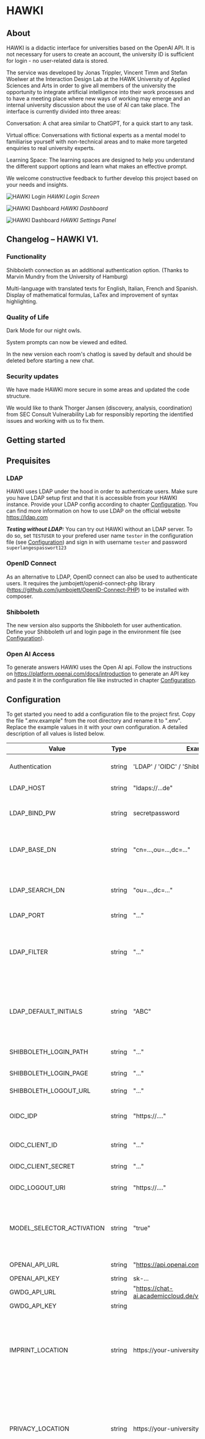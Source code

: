 # HAWKI

## About

HAWKI is a didactic interface for universities based on the OpenAI API. It is not necessary for users to create an account, the university ID is sufficient for login - no user-related data is stored.

The service was developed by Jonas Trippler, Vincent Timm and Stefan Woelwer at the Interaction Design Lab at the HAWK University of Applied Sciences and Arts in order to give all members of the university the opportunity to integrate artificial intelligence into their work processes and to have a meeting place where new ways of working may emerge and an internal university discussion about the use of AI can take place. The interface is currently divided into three areas:

Conversation: A chat area similar to ChatGPT, for a quick start to any task.

Virtual office: Conversations with fictional experts as a mental model to familiarise yourself with non-technical areas and to make more targeted enquiries to real university experts.

Learning Space: The learning spaces are designed to help you understand the different support options and learn what makes an effective prompt.

We welcome constructive feedback to further develop this project based on your needs and insights.

<!-- ![HAWKI Login](/img/hawki-screenshot-login.png) -->
![HAWKI Login](/public/img/readmePic1.jpeg)
_HAWKI Login Screen_

<!-- ![HAWKI Dashboard](/img/hawki-screenshot-dashboard.jpg) -->
![HAWKI Dashboard](/public/img/readmePic3.jpeg)
_HAWKI Dashboard_

![HAWKI Dashboard](/public/img/readmePic2.jpeg)
_HAWKI Settings Panel_


## Changelog – HAWKI V1. 

### Functionality 

Shibboleth connection as an additional authentication option. (Thanks to Marvin Mundry from the University of Hamburg)

Multi-language with translated texts for English, Italian, French and Spanish.
Display of mathematical formulas, LaTex and improvement of syntax highlighting.

### Quality of Life 

Dark Mode for our night owls.

System prompts can now be viewed and edited.

In the new version each room's chatlog is saved by default and should be deleted before starting a new chat.


### Security updates

We have made HAWKI more secure in some areas and updated the code structure.

We would like to thank Thorger Jansen (discovery, analysis, coordination) from SEC Consult Vulnerability Lab for responsibly reporting the identified issues and working with us to fix them.

## Getting started

## Prequisites

### LDAP

HAWKI uses LDAP under the hood in order to authenticate users. Make sure you have LDAP setup first and that it is accessible from your HAWKI instance. Provide your LDAP config according to chapter [Configuration](#configuration). You can find more information on how to use LDAP on the official website https://ldap.com

_**Testing without LDAP:**_ You can try out HAWKI without an LDAP server. To do so, set `TESTUSER` to your prefered user name `tester` in the configuration file (see [Configuration](#configuration)) and sign in with username `tester` and password `superlangespasswort123`

### OpenID Connect

As an alternative to LDAP, OpenID connect can also be used to 
authenticate users. It requires the jumbojett/openid-connect-php
library (https://github.com/jumbojett/OpenID-Connect-PHP)
to be installed with composer.

### Shibboleth 

The new version also supports the Shibboleth for user authentication. Define your Shibboleth url and login page in the environment file (see [Configuration](#configuration)).

### Open AI Access

To generate answers HAWKI uses the Open AI api. Follow the instructions on https://platform.openai.com/docs/introduction to generate an API key and paste it in the configuration file like instructed in chapter [Configuration](#configuration).


## Configuration

To get started you need to add a configuration file to the project first. Copy the file ".env.example" from the root directory and rename it to ".env". Replace the example values in it with your own configuration. A detailed description of all values is listed below.

| Value            | Type    | Example                                | Description                                                                                                                                        |
| ---------------- | ------- | -------------------------------------- | -------------------------------------------------------------------------------------------------------------------------------------------------- |
| Authentication   | string  | 'LDAP' / 'OIDC' / 'Shibboleth'                     | Authentication method: LDAP or OpenID Connect                                                                                                      |
| LDAP_HOST        | string  | "ldaps://...de"                        | The URL of your LDAP server.                                                                                                                       |
| LDAP_BIND_PW     | string  | secretpassword                         | Password of the user that is trying to bind to the LDAP Server.                                                                                    |
| LDAP_BASE_DN     | string  | "cn=...,ou=...,dc=..."                 | Distinguised name that is used to initially bind to your LDAP server.                                                                              |
| LDAP_SEARCH_DN   | string  | "ou=...,dc=..."                        | Distinguished name that is used for authenticating users.                                                                                          |
| LDAP_PORT  | string  | "..."                        | The LDAP port.                                                                                          |
| LDAP_FILTER  | string  | "..."  | LDAP Filter. Choose the filter based on your LDAP configuration. See .env.example for more details.|
| LDAP_DEFAULT_INITIALS  | string  | "ABC"  | User initials to use for every user. If not set, try to compute initials from LDAP displayname.|
| SHIBBOLETH_LOGIN_PATH    | string  | "..."                                  | Path to shibboleth login page.                                                                                               |
| SHIBBOLETH_LOGIN_PAGE    | string  | "..."                                  | Shibboleth login page.                                                                                               |
| SHIBBOLETH_LOGOUT_URL    | string  | "..."                                  | Shibboleth logout url.                                                                                               |
| OIDC_IDP          | string  | "https://...."                         | URL of the Identity provider supporting OpenID Connect.                                                                                            |
| OIDC_CLIENT_ID    | string  | "..."                                  | Client Id for this application in Identity provider.                                                                                               |
| OIDC_CLIENT_SECRET | string  | "..."                                 | Secret key for OpenID Connect. 
| OIDC_LOGOUT_URI | string  | "https://...."                                 | URL to logout from Identity provider                                                                                                                  |
| MODEL_SELECTOR_ACTIVATION   | string  | "true" | Set to true to activate dropdown. Deactivated Dropdown will force Gpt-4-0 as default model.                                                                                                                                    |
| OPENAI_API_URL   | string  | "https://api.openai.com/v1/chat/completions" | Open AI Endpoint URL                                                                                                                                    |
| OPENAI_API_KEY   | string  | sk-...                                 | Open AI Api key                                                                                                                                    |
| GWDG_API_URL   | string  | "https://chat-ai.academiccloud.de/v1/chat/completions" | GWDG Endpoint URL                                                                                                                                    |
| GWDG_API_KEY   | string  |                                 | GWDG Api key                                                                                                                                     |
| IMPRINT_LOCATION | string  | https://your-university/imprint        | A link to your imprint. Alternatively you can replace the file index.php under /impressum with your own html/ php of your imprint.                 |
| PRIVACY_LOCATION | string  | https://your-university/privacy-policy | A link to your privacy policy. Alternatively you can replace the file index.php under /datenschutz with your own html/ php of your privacy policy. |
| TESTUSER         | string | "tester"                                | Set value for testing purposes. Leave TESTUSER and TESTPASSWORD empty or comment them out to disable test user.                    |
| TESTPASSWORD         | string | "superlangespasswort123"  | Set value for testing purposes. Leave TESTUSER and TESTPASSWORD empty or comment them out to disable test user.                           |
| FAVICON_URI  | string  | "https://...."                                 | Link to favicon |
| DEFAULT_LANGUAGE  | string  | "de_DE"/ "en_US"/ "es_ES"/ "fr_FR"/ "it_IT"               | Default website language. Only applicable if the user has not previously changed the language or their browser language is not one of the supported languages. Current supported languages: 'de_DE', 'en_US', 'es_ES', 'fr_FR', 'it_IT'  |
| CHATLOG_ENCRYPTION_SALT | string | ... | Set a strong salt specific to your application. This will be user to encrypt users' chatlogs in localstorage.|
## Web Server Configuration

There are a few things to keep in mind when publishing your HAWKI instance on a webserver.

First and foremost your webserver needs PHP support.

Also, make sure that you disable `output_buffering` in your webserver configuration otherwise you might run into issues when receiving the repsonse stream from Open AI.

If you are setting up a new server, make sure that you install the cURL library. https://www.php.net/manual/de/book.curl.php

**_IMPORTANT:_** _Keep the `.env` configuration file secret. Make sure your webserver does not allow directory listing and it blocks access to this configuration file. By default the `.env` file is located in the private folder with restricted access on apache. Double check that it can not be queried with a simple GET request via http://your-hawki-domain/private/.env_

## Branding

To swap out the HAWK logo for your own, replace the logo.svg file inside the `img` folder. Make sure to either keep the format as svg or replace all references to logo.svg with your respective filetype.

Of course, you can modify stylesheets and html files and adjust them to your liking.

## Third-Party Libraries

This project utilizes the following third-party libraries:

[KaTeX](https://github.com/KaTeX/KaTeX) - A fast, easy-to-use JavaScript library for TeX math rendering.
  - License: MIT. See [here](https://github.com/KaTeX/KaTeX/blob/master/LICENSE) for details.

[Highlight JS](https://github.com/highlightjs/highlight.js) - Syntax highlighting for the Web.
  - License: MIT. See [here](https://github.com/highlightjs/highlight.js/blob/main/LICENSE) for details.

[jQuery](https://github.com/jquery/jquery) - A fast, small, and feature-rich JavaScript library.
  - License: MIT. See [here](https://github.com/jquery/jquery/blob/main/LICENSE.txt) for details.

## Contact & License

This project is licensed under the terms of the MIT license. If you have any questions, feel free to get in touch via [Email](mailto:vincent.timm2@hawk.de)
